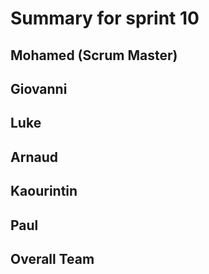 # Summary for sprint 10

## Mohamed (Scrum Master)
## Giovanni
## Luke
## Arnaud
## Kaourintin
## Paul
## Overall Team
